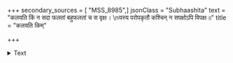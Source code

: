 +++
secondary_sources = [ "MSS_8985",]
jsonClass = "Subhaashita"
text = "कलयति किं न सदा फलतां बहुफलतां च स वृक्षः।  \nयस्य परोपकृतौ कश्चिन् न सपक्षोऽपि विपक्षः॥"
title = "कलयति किम्"

+++

<details><summary>Text</summary>

कलयति किं न सदा फलतां बहुफलतां च स वृक्षः।  
यस्य परोपकृतौ कश्चिन् न सपक्षोऽपि विपक्षः॥
</details>
